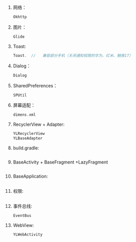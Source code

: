 1. 网络：

   ````kotlin
   Okhttp
   ````

2. 图片：

   ````kotlin
   Glide
   ````

3. Toast:

   ````kotlin
   Toast.  //	兼容部分手机（关闭通知权限的华为、红米、魅族17）
   ````

4. Dialog：

   ````kotlin
   Dialog
   ````

5. SharedPreferences：

   ````kotlin
   SPUtil
   ````

6. 屏幕适配：

   ````kotlin
   dimens.xml
   ````

7. RecyclerView + Adapter:

   ````kotlin
   YLRecyclerView
   YLBaseAdapter
   ````

8. build.gradle:

   ````groovy
   
   ````

9. BaseActivity + BaseFragment +LazyFragment

   ````kotlin
   
   ````

10. BaseApplication:

    ````kotlin
    
    ````

11. 权限:

    ````kotlin
    
    ````

12. 事件总线:

    ````kotlin
    EventBus
    ````

13. WebView:

    ````kotlin
    YLWebActivity
    ````

    